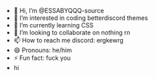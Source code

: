 - 👋 Hi, I’m @ESSABYQQQ-source
- 👀 I’m interested in coding betterdiscord themes
- 🌱 I’m currently learning CSS
- 💞️ I’m looking to collaborate on nothing rn
- 📫 How to reach me discord: ergkewrg
- 😄 Pronouns: he/him
- ⚡ Fun fact: fuck you
- hi

<!---
ESSABYQQQ-source/ESSABYQQQ-source is a ✨ special ✨ repository because its `README.md` (this file) appears on your GitHub profile.
You can click the Preview link to take a look at your changes.
--->
